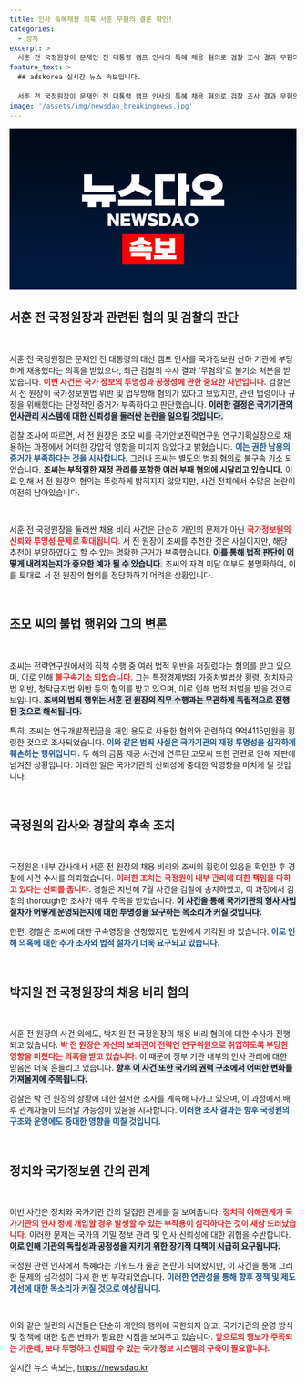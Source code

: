 ```yaml
---
title: 인사 특혜채용 의혹 서훈 무혐의 결론 확인!
categories:
  - 정치
excerpt: >
  서훈 전 국정원장이 문재인 전 대통령 캠프 인사의 특혜 채용 혐의로 검찰 조사 결과 무혐의 처분을 받았다. 하지만 특혜 채용 대상자는 별도로 횡령 등 혐의로 불구속 기소되며 논란은 계속된다.
feature_text: >
  ## adskorea 실시간 뉴스 속보입니다.

  서훈 전 국정원장이 문재인 전 대통령 캠프 인사의 특혜 채용 혐의로 검찰 조사 결과 무혐의 처분을 받았다. 하지만 특혜 채용 대상자는 별도로 횡령 등 혐의로 불구속 기소되며 논란은 계속된다.
image: '/assets/img/newsdao_breakingnews.jpg'
---
```


<p><img src="/assets/img/newsdao_breakingnews.jpg" alt="adskorea 속보" /></p>

<h2 data-ke-size="size26">서훈 전 국정원장과 관련된 혐의 및 검찰의 판단</h2>

<p data-ke-size="size16">&nbsp;</p> 

<p>서훈 전 국정원장은 문재인 전 대통령의 대선 캠프 인사를 국가정보원 산하 기관에 부당하게 채용했다는 의혹을 받았으나, 최근 검찰의 수사 결과 '무혐의'로 불기소 처분을 받았습니다. <b><span style="color: #ee2323;">이번 사건은 국가 정보의 투명성과 공정성에 관한 중요한 사안입니다.</span></b> 검찰은 서 전 원장이 국가정보원법 위반 및 업무방해 혐의가 있다고 보았지만, 관련 법령이나 규정을 위배했다는 단정적인 증거가 부족하다고 판단했습니다. <b><span style="background-color: #21538527;">이러한 결정은 국가기관의 인사관리 시스템에 대한 신뢰성을 둘러싼 논란을 일으킬 것입니다.</span></b></p>

<p>검찰 조사에 따르면, 서 전 원장은 조모 씨를 국가안보전략연구원 연구기획실장으로 채용하는 과정에서 어떠한 강압적 영향을 미치지 않았다고 밝혔습니다. <b><span style="color: #1a5490;">이는 권한 남용의 증거가 부족하다는 것을 시사합니다.</span></b> 그러나 조씨는 별도의 범죄 혐의로 불구속 기소 되었습니다. <b>조씨는 부적절한 재정 관리를 포함한 여러 부패 혐의에 시달리고 있습니다.</b> 이로 인해 서 전 원장의 혐의는 뚜렷하게 밝혀지지 않았지만, 사건 전체에서 수많은 논란이 여전히 남아있습니다.  </p>

<p data-ke-size="size16">&nbsp;</p>

<p>서훈 전 국정원장을 둘러싼 채용 비리 사건은 단순히 개인의 문제가 아닌 <b><span style="color: #ee2323;">국가정보원의 신뢰와 투명성 문제로 확대됩니다.</span></b> 서 전 원장이 조씨를 추천한 것은 사실이지만, 해당 추천이 부당하였다고 할 수 있는 명확한 근거가 부족했습니다. <b><span style="background-color: #21538527;">이를 통해 법적 판단이 어떻게 내려지는지가 중요한 예가 될 수 있습니다.</span></b> 조씨의 자격 미달 여부도 불명확하여, 이를 토대로 서 전 원장의 혐의를 정당화하기 어려운 상황입니다. </p>

<p data-ke-size="size16">&nbsp;</p>

<h2 data-ke-size="size26">조모 씨의 불법 행위와 그의 변론</h2>

<p data-ke-size="size16">&nbsp;</p> 

<p>조씨는 전략연구원에서의 직책 수행 중 여러 법적 위반을 저질렀다는 혐의를 받고 있으며, 이로 인해 <b><span style="color: #ee2323;">불구속기소 되었습니다.</span></b> 그는 특정경제범죄 가중처벌법상 횡령, 정치자금법 위반, 청탁금지법 위반 등의 혐의를 받고 있으며, 이로 인해 법적 처벌을 받을 것으로 보입니다. <b><span style="background-color: #21538527;">조씨의 범죄 행위는 서훈 전 원장의 직무 수행과는 무관하게 독립적으로 진행된 것으로 해석됩니다.</span></b></p>

<p>특히, 조씨는 연구개발적립금을 개인 용도로 사용한 혐의와 관련하여 9억4115만원을 횡령한 것으로 조사되었습니다. <b><span style="color: #1a5490;">이와 같은 범죄 사실은 국가기관의 재정 투명성을 심각하게 훼손하는 행위입니다.</span></b> 두 해의 금품 제공 사건에 연루된 고모씨 또한 관련로 인해 재판에 넘겨진 상황입니다. 이러한 일은 국가기관의 신뢰성에 중대한 악영향을 미치게 될 것입니다. </p>

<p data-ke-size="size16">&nbsp;</p>

<h2 data-ke-size="size26">국정원의 감사와 경찰의 후속 조치</h2>

<p data-ke-size="size16">&nbsp;</p>

<p>국정원은 내부 감사에서 서훈 전 원장의 채용 비리와 조씨의 횡령이 있음을 확인한 후 경찰에 사건 수사를 의뢰했습니다. <b><span style="color: #ee2323;">이러한 조치는 국정원이 내부 관리에 대한 책임을 다하고 있다는 신뢰를 줍니다.</span></b> 경찰은 지난해 7월 사건을 검찰에 송치하였고, 이 과정에서 검찰의 thorough한 조사가 매우 주목을 받았습니다. <b><span style="background-color: #21538527;">이 사건을 통해 국가기관의 형사 사법 절차가 어떻게 운영되는지에 대한 투명성을 요구하는 목소리가 커질 것입니다.</span></b> </p>

<p>한편, 경찰은 조씨에 대한 구속영장을 신청했지만 법원에서 기각된 바 있습니다. <b><span style="color: #1a5490;">이로 인해 의혹에 대한 추가 조사와 법적 절차가 더욱 요구되고 있습니다.</span></b> </p>

<p data-ke-size="size16">&nbsp;</p>

<h2 data-ke-size="size26">박지원 전 국정원장의 채용 비리 혐의</h2>

<p data-ke-size="size16">&nbsp;</p> 

<p>서훈 전 원장의 사건 외에도, 박지원 전 국정원장의 채용 비리 혐의에 대한 수사가 진행되고 있습니다. <b><span style="color: #ee2323;">박 전 원장은 자신의 보좌관이 전략연 연구위원으로 취업하도록 부당한 영향을 미쳤다는 의혹을 받고 있습니다.</span></b> 이 때문에 정부 기관 내부의 인사 관리에 대한 믿음은 더욱 흔들리고 있습니다. <b><span style="background-color: #21538527;">향후 이 사건 또한 국가의 권력 구조에서 어떠한 변화를 가져올지에 주목됩니다.</span></b> </p>

<p>검찰은 박 전 원장의 상황에 대한 철저한 조사를 계속해 나가고 있으며, 이 과정에서 배후 관계자들이 드러날 가능성이 있음을 시사합니다. <b><span style="color: #1a5490;">이러한 조사 결과는 향후 국정원의 구조와 운영에도 중대한 영향을 미칠 것입니다.</span></b></p>

<p data-ke-size="size16">&nbsp;</p>

<h2 data-ke-size="size26">정치와 국가정보원 간의 관계</h2>

<p data-ke-size="size16">&nbsp;</p> 

<p>이번 사건은 정치와 국가기관 간의 밀접한 관계를 잘 보여줍니다. <b><span style="color: #ee2323;">정치적 이해관계가 국가기관의 인사 정에 개입할 경우 발생할 수 있는 부작용이 심각하다는 것이 새삼 드러났습니다.</span></b> 이러한 문제는 국가의 기밀 정보 관리 및 인사 신뢰성에 대한 위협을 수반합니다. <b><span style="background-color: #21538527;">이로 인해 기관의 독립성과 공정성을 지키기 위한 장기적 대책이 시급히 요구됩니다.</span></b></p>

<p>국정원 관련 인사에서 특혜라는 키워드가 줄곧 논란이 되어왔지만, 이 사건을 통해 그러한 문제의 심각성이 다시 한 번 부각되었습니다. <b><span style="color: #1a5490;">이러한 연관성을 통해 향후 정책 및 제도 개선에 대한 목소리가 커질 것으로 예상됩니다.</span></b></p>

<p data-ke-size="size16">&nbsp;</p>

<p>이와 같은 일련의 사건들은 단순히 개인의 행위에 국한되지 않고, 국가기관의 운영 방식 및 정책에 대한 깊은 변화가 필요한 시점을 보여주고 있습니다. <b><span style="color: #ee2323;">앞으로의 행보가 주목되는 가운데, 보다 투명하고 신뢰할 수 있는 국가 정보 시스템의 구축이 필요합니다.</span></b></p>
실시간 뉴스 속보는, <a href="https://newsdao.kr" rel="dofollow">https://newsdao.kr</a>


